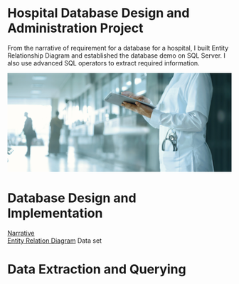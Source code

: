 # Hospital Database Design and Administration Project

From the narrative of requirement for a database for a hospital, I built Entity Relationship Diagram and established the database demo on SQL Server. I also use advanced SQL operators to extract required information.

![Image](hospital.jpeg)

# Database Design and Implementation

[Narrative](https://github.com/thucnhii/hospital-database-design-administration-project/blob/main/Narrative) </br>
[Entity Relation Diagram](https://github.com/thucnhii/hospital-database-project/blob/60a30fe3c44add5528dc9661d927023c3d7a65c8/Hospital%20ERD%20%26%20EERD.pdf)
Data set

# Data Extraction and Querying
